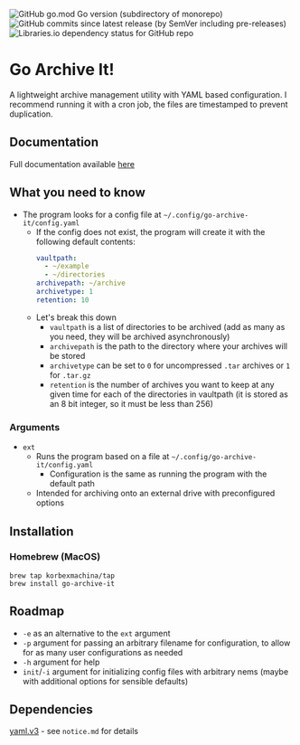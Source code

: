 ![GitHub go.mod Go version (subdirectory of monorepo)](https://img.shields.io/github/go-mod/go-version/korbexmachina/go-archive-it?style=for-the-badge)
![GitHub commits since latest release (by SemVer including pre-releases)](https://img.shields.io/github/commits-since/korbexmachina/go-archive-it/latest?style=for-the-badge)
![Libraries.io dependency status for GitHub repo](https://img.shields.io/librariesio/github/korbexmachina/go-archive-it?style=for-the-badge)

# Go Archive It!

A lightweight archive management utility with YAML based configuration. I recommend running it with a cron job, the files are timestamped to prevent duplication.

## Documentation

Full documentation available [here](https://korbexmachina.github.io/go-archive-it/)

## What you need to know

- The program looks for a config file at `~/.config/go-archive-it/config.yaml`
  - If the config does not exist, the program will create it with the following default contents:
    ```yaml
    vaultpath:
      - ~/example
      - ~/directories
    archivepath: ~/archive
    archivetype: 1
    retention: 10
    ```
  - Let's break this down
    - `vaultpath` is a list of directories to be archived (add as many as you need, they will be archived asynchronously)
    - `archivepath` is the path to the directory where your archives will be stored
    - `archivetype` can be set to `0` for uncompressed `.tar` archives or `1` for `.tar.gz`
    - `retention` is the number of archives you want to keep at any given time for each of the directories in vaultpath (it is stored as an 8 bit integer, so it must be less than 256)
   
### Arguments

- `ext`
  - Runs the program based on a file at `~/.config/go-archive-it/config.yaml`
    - Configuration is the same as running the program with the default path
  - Intended for archiving onto an external drive with preconfigured options

## Installation

### Homebrew (MacOS)

```
brew tap korbexmachina/tap
brew install go-archive-it
```

## Roadmap

- `-e` as an alternative to the `ext` argument
- `-p` argument for passing an arbitrary filename for configuration, to allow for as many user configurations as needed
- `-h` argument for help
- `init`/`-i` argument for initializing config files with arbitrary nems (maybe with additional options for sensible defaults) 

## Dependencies
[yaml.v3](https://pkg.go.dev/gopkg.in/yaml.v3) - see `notice.md` for details
